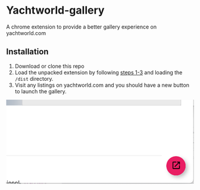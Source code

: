 # Yachtworld-gallery

A chrome extension to provide a better gallery experience on yachtworld.com

## Installation

1. Download or clone this repo
2. Load the unpacked extension by following [steps 1-3](https://developer.chrome.com/docs/extensions/mv2/getstarted/#manifest]) and loading the `/dist` directory.
3. Visit any listings on yachtworld.com and you should have a new button to launch the gallery.

!["Gallery launch button"](https://github.com/thelornenelson/yachtworld-gallery/blob/master/launcher.png)
